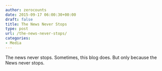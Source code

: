 ```yaml
---
author: zerocounts
date: 2015-09-17 06:00:30+00:00
draft: false
title: The News Never Stops
type: post
url: /the-news-never-stops/
categories:
- Media
---
```


The news never stops. Sometimes, this blog does. But only because the News never stops.
